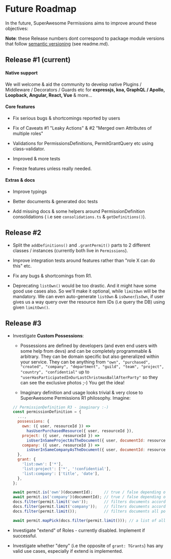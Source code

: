 # Future Roadmap

In the future, SuperAwesome Permissions aims to improve around these objectives:

**Note**: these Release numbers dont correspond to package module versions that follow [semantic versioning](https://semver.org/) (see readme.md).

## Release #1 (current)

#### Native support

We will welcome & aid the community to develop native Plugins / Middleware / Decorators / Guards etc for **expressjs, koa, GraphQL / Apollo, Loopback, Angular, React, Vue** & more...

#### Core features

- Fix serious bugs & shortcomings reported by users 

- Fix of Caveats #1 "Leaky Actions" & #2 "Merged own Attributes of multiple roles"

- Validations for PermissionsDefinitions, PermitGrantQuery etc using class-validator.

- Improved & more tests 

- Freeze features unless really needed.

#### Extras & docs

- Improve typings 

- Better documents & generated doc tests

- Add missing docs & some helpers around PermissionDefinition consolidations ( i.e see `consolidations.ts` & `getDefinitions()`).

## Release #2

- Split the `addDefinitions()` and `.grantPermit()` parts to 2 different classes / instances (currently both live in `Permissions`).

- Improve integration tests around features rather than "role X can do this" etc.

- Fix any bugs & shortcomings from R1.

- Deprecating `listOwn()` would be too drastic. And it might have some good use cases also. So we'll make it optional, while `limitOwn` will be the mandatory. We can even auto-generate `listOwn` & `isOwner`/`isOwn`, if user gives us a way query over the resource item IDs (i.e query the DB) using given `limitOwn()`.

## Release #3

- Investigate **Custom Possessions**:

  - Possessions are defined by developers (and even end users with some help from devs) and can be completely programmable & arbitrary. They can be domain specific but also generalized within your service.
    They can be anything from `"own", "purchased", "created", "company", "department", "guild", "team", "project", "country", "confidential"` up to `"userHasParticipatedInOurLastChristmasBallAfterParty"` so they can see the exclusive photos ;-) You get the idea!

  - Imaginary definition and usage looks trivial & very close to SuperAwesome Permissions R1 philosophy. Imagine:

  ```js
  // PermissionDefinition R3 - imaginary :-)
  const permissionDefinition = {
    ...,
    possessions: {
      own: ({ user, resourceId }) =>
        hasUserPurchasedResource({ user, resourceId }),
      project: ({ user, resourceId }) =>
        isUserInSameProjectAsTheDocument({ user, documentId: resourceId }),
      company: ({ user, resourceId }) =>
        isUserInSameCompanyAsTheDocument({ user, documentId: resourceId }),
    },
    grant: {
      'list:own': ['*'],
      'list:project': ['*', '!confidential'],
      'list:company': ['title', 'date'],
    },
  };

  await permit.is('own')(documentId);     // true / false depending on above
  await permit.is('company')(documentId); // true / false depending on above
  docs.filter(permit.limit('own'));       // filters documents according to "own" possession only
  docs.filter(permit.limit('company'));   // filters documents according to "own" possession only
  docs.filter(permit.limit());            // filters documents all possessions effective for user.

  await permit.mapPick(docs.filter(permit.limit())); // a list of all documents allowed by each possession, but only with the allowed attributes depending on the positively evaluated possession rules.
  ```

- Investigate "extend" of Roles - currently disabled. Implement if successful.

- Investigate whether "deny" (i.e the opposite of `grant: TGrants`) has any valid use cases, especially if extend is implemented.